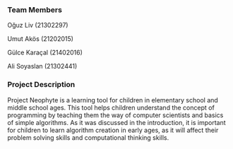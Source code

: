 ### Team Members
Oğuz Liv (21302297) 

Umut Akös (21202015) 

Gülce Karaçal (21402016) 

Ali Soyaslan (21302441) 

### Project Description
Project Neophyte is a learning tool for children in elementary school and middle school ages. This tool helps children understand the concept of programming by teaching them the way of computer scientists and basics of simple algorithms. As it was discussed in the introduction, it is important for children to learn algorithm creation in early ages, as it will affect their problem solving skills and computational thinking skills.
